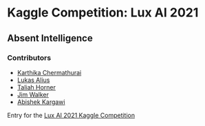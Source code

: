 # Kaggle Competition: Lux AI 2021
## Absent Intelligence

### Contributors
- [Karthika Chermathurai]()
- [Lukas Alius]()
- [Taliah Horner](linkedin.com/in/taliahhorner)
- [Jim Walker](https://www.linkedin.com/in/thejimwalker)
- [Abishek Kargawi]()

Entry for the [Lux AI 2021 Kaggle Competition](https://www.kaggle.com/c/lux-ai-2021/)

